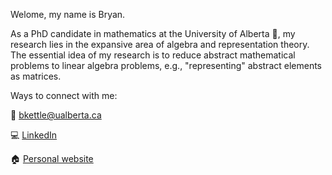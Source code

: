 Welome, my name is Bryan.

As a PhD candidate in mathematics at the University of Alberta 📖, my research lies in the expansive area of algebra and representation theory. The essential idea of my research is to reduce abstract mathematical problems to linear algebra problems, e.g., "representing" abstract elements as matrices.

Ways to connect with me:

📧 bkettle@ualberta.ca

💻 [LinkedIn](https://www.linkedin.com/in/b-ket/)

🏠 [Personal website](https://www.bkettle.ca)
